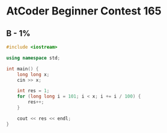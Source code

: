 # AtCoder Beginner Contest 165
## B - 1%
```cpp
#include <iostream>

using namespace std;

int main() {
    long long x;
    cin >> x;

    int res = 1;
    for (long long i = 101; i < x; i += i / 100) {
        res++;
    }

    cout << res << endl;
}
```
